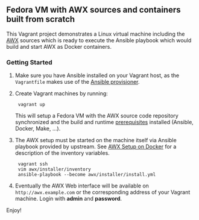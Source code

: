 ## Fedora VM with AWX sources and containers built from scratch

This Vagrant project demonstrates a Linux virtual machine including the
[AWX](https://github.com/ansible/awx) sources which is ready to execute the
Ansible playbook which would build and start AWX as Docker containers.

### Getting Started

1. Make sure you have Ansible installed on your Vagrant host, as the
   `Vagrantfile` makes use of the [Ansible provisioner](https://www.vagrantup.com/docs/provisioning/ansible.html).

2. Create Vagrant machines by running:

        vagrant up

   This will setup a Fedora VM with the AWX source code repository
   synchronized and the build and runtime [prerequisites](https://github.com/ansible/awx/blob/devel/INSTALL.md#prerequisites)
   installed (Ansible, Docker, Make, ...).

3. The AWX setup must be started on the machine itself via Ansible playbook
   provided by upstream. See [AWX Setup on Docker](https://github.com/ansible/awx/blob/devel/INSTALL.md#docker-or-docker-compose)
   for a description of the inventory variables.

        vagrant ssh
        vim awx/installer/inventory
        ansible-playbook --become awx/installer/install.yml

4. Eventually the AWX Web interface will be available on `http://awx.example.com`
   or the corresponding address of your Vagrant machine. Login with **admin**
   and **password**.

Enjoy!
